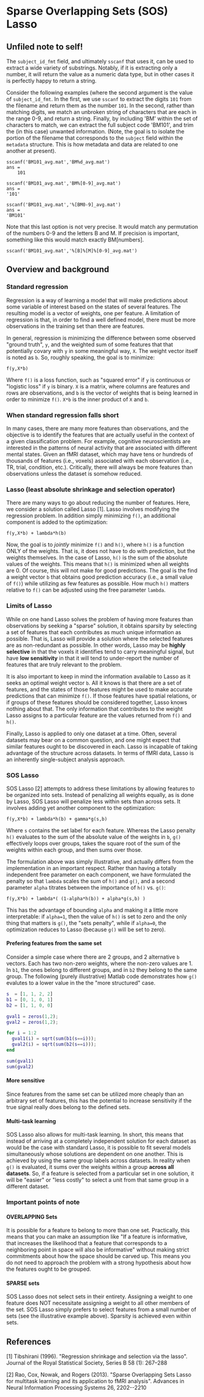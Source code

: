 # Sparse Overlapping Sets (SOS) Lasso

## Unfiled note to self!
The `subject_id_fmt` field, and ultimately `sscanf` that uses it, can be
used to extract a wide variety of substrings. Notably, if it is
extracting only a number, it will return the value as a numeric data
type, but in other cases it is perfectly happy to return a string.

Consider the following examples (where the second argument is the value
of `subject_id_fmt`. In the first, we use `sscanf` to extract the digits
`101` from the filename and return them as the number `101`. In the
second, rather than matching digits, we match an unbroken string of
characters that are each in the range 0-9, and return a string. Finally,
by including 'BM' within the set of characters to match, we can extract
the full subject code 'BM101', and trim the (in this case) unwanted
information. (Note, the goal is to isolate the portion of the filename
that corresponds to the `subject` field within the `metadata` structure.
This is how metadata and data are related to one another at present).

```
sscanf('BM101_avg.mat','BM%d_avg.mat')
ans =
    101
```

```
sscanf('BM101_avg.mat','BM%[0-9]_avg.mat')
ans =
'101'
```

```
sscanf('BM101_avg.mat','%[BM0-9]_avg.mat')
ans =
'BM101'
```

Note that this last option is not very precise. It would match any
permutation of the numbers 0-9 and the letters B and M. If precision is
important, something like this would match exactly BM[numbers].

```
sscanf('BM101_avg.mat','%[B]%[M]%[0-9]_avg.mat')
```

## Overview and background

### Standard regression
Regression is a way of learning a model that will make predictions
about some variable of interest based on the states of several
features. The resulting model is a vector of weights, one per feature.
A limitation of regression is that, in order to find a well
defined model, there must be more observations in the training set
than there are features.

In general, regression is minimizing the difference between some
observed "ground truth", `y`, and the weighted sum of some features
that that potentially covary with `y` in some meaningful way, `X`.
The weight vector itself is noted as `b`. So, roughly speaking, the
goal is to minimize:

    f(y,X*b)

Where `f()` is a loss function, such as "squared error" if `y` is
continuous or "logistic loss" if `y` is binary. `X` is a matrix,
where columns are features and rows are observations, and `b` is the
vector of weights that is being learned in order to minimize `f()`.
`X*b` is the inner product of `X` and `b`.

### When standard regression falls short
In many cases, there are many more features than observations, and
the objective is to identify the features that are actually useful in
the context of a given classification problem. For example, cognitive
neuroscientists are interested in the patterns of neural activity
that are associated with different mental states. Given an fMRI
dataset, which may have tens or hundreds of thousands of features
(i.e., voxels) associated with each observation (i.e., TR, trial,
condition, etc.). Critically, there will always be more features than
observations unless the dataset is somehow reduced.

### Lasso (least absolute shrinkage and selection operator)
There are many ways to go about reducing the number of features.
Here, we consider a solution called Lasso [1]. Lasso involves
modifying the regression problem. In addition simply minimizing `f()`,
an additional component is added to the optimization:

    f(y,X*b) + lambda*h(b)

Now, the goal is to *jointly* minimize `f()` and `h()`, where `h()`
is a function ONLY of the weights. That is, it does not have to do
with prediction, but the weights themselves. In the case of Lasso,
`h()` is the sum of the absolute values of the weights. This means
that `h()` is minimized when all weights are 0. Of course, this will
not make for good predictions. The goal is the find a weight vector
`b` that obtains good prediction accuracy (i.e., a small value of
`f()`) while utilizing as few features as possible. How much `h()`
matters relative to `f()` can be adjusted using the free parameter
`lambda`.

### Limits of Lasso
While on one hand Lasso solves the problem of having more features
than observations by seeking a "sparse" solution, it obtains sparsity
by selecting a set of features that each contributes as much unique
information as possible. That is, Lasso will provide a solution where
the selected features are as non-redundant as possible. In other
words, Lasso may be **highly selective** in that the voxels it
identifies tend to carry meaningful signal, but have **low
sensitivity** in that it will tend to under-report the number of features
that are truly relevant to the problem.

It is also important to keep in mind the information available to
Lasso as it seeks an optimal weight vector `b`. All it knows is that
there are a set of features, and the states of those features might
be used to make accurate predictions that can minimize `f()`. If
those features have spatial relations, or if groups of these features
should be considered together, Lasso knows nothing about that. The
only information that contributes to the weight Lasso assigns to
a particular feature are the values returned from `f()` and `h()`.

Finally, Lasso is applied to only one dataset at a time. Often,
several datasets may bear on a common question, and one might expect
that similar features ought to be discovered in each. Lasso is
incapable of taking advantage of the structure across datasets. In
terms of fMRI data, Lasso is an inherently single-subject analysis
approach.

### SOS Lasso
SOS Lasso [2] attempts to address these limitations by allowing features
to be organized into sets. Instead of penalizing all weights equally,
as is done by Lasso, SOS Lasso will penalize less within sets than
across sets. It involves adding yet another component to the
optimization:

    f(y,X*b) + lambda*h(b) + gamma*g(s,b)

Where `s` contains the set label for each feature. Whereas the Lasso
penalty `h()` evaluates to the sum of the absolute value of the
weights in `b`, `g()` effectively loops over groups, takes the square
root of the sum of the weights within each group, and then sums over
those.

The formulation above was simply illustrative, and actually differs from
the implementation in an important respect. Rather than having a totally
independent free parameter on each component, we have formulated the
penalty so that `lambda` scales the sum of `h()` and `g()`, and a second
parameter `alpha` titrates between the importance of `h()` vs. `g()`:

    f(y,X*b) + lambda*( (1-alpha*h(b)) + alpha*g(s,b) )

This has the advantage of bounding `alpha` and making it a little more
interpretable: if `alpha=1`, then the value of `h()` is set to zero and
the only thing that matters is `g()`, the "sets penalty", while if
`alpha=0`, the optimization reduces to Lasso (because `g()` will be set
to zero).

#### Prefering features from the same set
Consider a simple case where there are 2 groups, and 2 alternative
`b` vectors. Each has two non-zero weights, where the non-zero values
are 1. In `b1`, the ones belong to different groups, and in `b2` they
belong to the same group. The following (purely illustrative) Matlab
code demonstrates how `g()` evalutes to a lower value in the  the
"more structured" case.

```matlab
s  = [1, 1, 2, 2]
b1 = [0, 1, 0, 1]
b2 = [1, 1, 0, 0]

gval1 = zeros(1,2);
gval2 = zeros(1,2);

for i = 1:2
  gval1(i) = sqrt(sum(b1(s==i)));
  gval2(i) = sqrt(sum(b2(s==i)));
end

sum(gval1)
sum(gval2)
```

#### More sensitive
Since features from the same set can be utilized more cheaply than
an arbitrary set of features, this has the potential to increase
sensitivity if the true signal really does belong to the defined
sets.

#### Multi-task learning
SOS Lasso also allows for multi-task learning. In short, this means
that instead of arriving at a completely independent solution for
each dataset as would be the case with standard Lasso, it is possible
to fit several models simultaneously whose solutions are dependent on
one another. This is achieved by using the same group labels across
datasets. In reality when `g()` is evaluated, it sums over the
weights within a group **across all datasets**. So, if a feature is
selected from a particular set in one solution, it will be "easier"
or "less costly" to select a unit from that same group in a different
dataset.

### Important points of note

#### OVERLAPPING Sets
It is possible for a feature to belong to more than one set.
Practically, this means that you can make an assumption like "If a
feature is informative, that increases the likelihood that a feature
that corresponds to a neighboring point in space will also be
informative" without making strict commitments about how the space
should be carved up. This means you do not need to approach the
problem with a strong hypothesis about how the features ought to be
grouped.

#### SPARSE sets
SOS Lasso does not select sets in their entirety. Assigning a weight
to one feature does NOT necessitate assigning a weight to all other
members of the set. SOS Lasso simply prefers to select features from
a small number of sets (see the illustrative example above). Sparsity
is achieved even within sets.

## References
[1] Tibshirani (1996). "Regression shrinkage and selection via
the lasso". Journal of the Royal Statistical Society, Series B 58
(1): 267–288

[2] Rao, Cox, Nowak, and Rogers (2013). "Sparse Overlapping Sets Lasso
for multitask learning and its application to fMRI analysis".
Advances in Neural Information Processing Systems 26, 2202--2210
